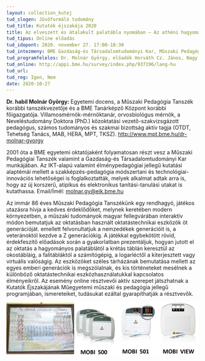 ```yaml
---
layout: collection_kutej
tud_slogen: Jövőformáló tudomány
tud_title: Kutatók éjszakája 2020
title: Az elveszett és átalakult palatábla nyomában – Az athéni hagyományos palatáblától a digitális pedagógiáig – a digitális munkarend utópiája
tud_tipus: Online előadás 
tud_idopont: 2020. november 27. 17:00-18:30
tud_intezmeny: BME Gazdaság-és Társadalomtudományi Kar, Műszaki Pedagógia Tanszék
tud_programfelelos: Dr. Molnár György, előadók Horváth Cz. János, Nagy Katalin, Sik Dávid, Czimmer István László
tud_online: http://appi.bme.hu/survey/index.php/937196/lang-hu
tud_url:
tud_reg: Igen, Nem
date: 2020-10-27
---
```

<b>Dr. habil Molnár György: </b>Egyetemi docens, a Műszaki Pedagógia Tanszék korábbi tanszékvezetője és a BME Tanárképző Központ korábbi főigazgatója. Villamosmérnök-mérnöktanár, orvosbiológus mérnök, a Neveléstudomány Doktora (PhD.) közoktatási vezető-szakvizsgázott pedagógus, számos tudományos és szakmai bizottság aktív tagja (OTDT, Tehetség Tanács, MAB, HERA, MPT, TKSZ). <a href="http://www.mpt.bme.hu/dr-molnar-gyorgy/">http://www.mpt.bme.hu/dr-molnar-gyorgy</a>

2001 óta a BME egyetemi oktatójaként folyamatosan részt vesz a Műszaki Pedagógiai Tanszék valamint a Gazdaság-és Társadalomtudományi Kar munkájában. Az IKT-alapú valamint élménypedagógiai jellegű kutatási alaptémái mellett a szakképzés-pedagógia módszertani és technológiai-innovációs lehetőségei is foglalkoztatták, melyek alkalmat adtak arra is, hogy az új korszerű, atipikus és elektronikus tanítási-tanulási utakat is kutathassa. Email/Ímél: <a href="mailto:molnar.gy@eik.bme.hu">molnar.gy@eik.bme.hu</a> 


Az immár 86 éves Műszaki Pedagógia Tanszékünk egy rendhagyó, játékos utazásra hívja a kedves érdeklődőket, melynek keretében modern környezetben, a műszaki tudományok magyar fellegvárában interaktív módon bemutatjuk az oktatásban használt oktatástechnikai eszközök öt generációját. emellett felvonultatjuk a nemzedékek generációit is, a veteránoktól kezdve a Z generációkig. A játékkal egybekötött rövid, érdekfeszítő előadások során a gyakorlatban prezentáljuk, hogyan jutott el az oktatás a hagyományos palatáblától a krétás táblán keresztül az okostábláig, a falitábláktól a számítógépig, a logarléctől a kiterjesztett vagy virtuális valóságig. Az eszközöket széles tárházának bemutatása mellett az egyes emberi generációk is megszólalnak, és kis történeteket mesélnek a különböző oktatástechnikai eszközhasználatukkal kapcsolatos élményeikről. Az esemény online résztvevői aktív szerepet játszhatnak a Kutatók Éjszakájának Műegyetemi műszaki és pedagógia jellegű programjában, ismereteiket, tudásukat ezáltal gyarapíthatják a résztvevők.


<img src="images/palatabla.png" max-width="500" class="center"> 

